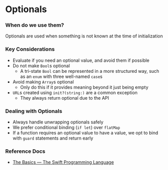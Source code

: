 # Optionals
### When do we use them?
Optionals are used when something is not known at the time of initialization 

### Key Considerations
* Evaluate if you need an optional value, and avoid them if possible
* Do not make `Bool`s optional 
	*  A tri-state `Bool` can be represented in a more structured way, such as an `enum` with three well-named `case`s
* Avoid making `Array`s optional
	* Only do this if it provides meaning beyond it just being empty
* `URL`s created using `init?(string:)` are a common exception 
	* They always return optional due to the API

### Dealing with Optionals
* Always handle unwrapping optionals safely
* We prefer conditional binding (`if let`) over `flatMap`
* If a function requires an optional value to have a value, we opt to bind with `guard` statements and return early

### Reference Docs
* [The Basics — The Swift Programming Language](https://docs.swift.org/swift-book/LanguageGuide/TheBasics.html#ID330)
